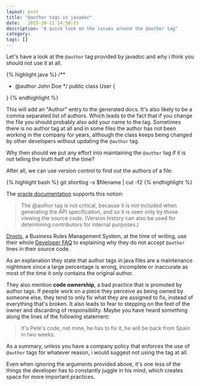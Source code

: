 ```yaml
---
layout: post
title: "@author tags in javadoc"
date:   2015-10-11 14:50:15
description: "A quick look on the issues around the @author tag"
category:
tags: []
---
```


Let's have a look at the `@author` tag provided by javadoc and why i think you should not use it at all.

{% highlight java %}
/**
* @author John Doe
*/
public class User {

}
{% endhighlight %}

This will add an "Author" entry to the generated docs. It's also likely to be a comma separated list of authors. Which leads to the fact that if you change the file you should probably also add your name to the tag. Sometimes there is no author tag at all and in some files the author has not been working in the company for years, although the class keeps being changed by other developers without updating the `@author` tag.

Why then should we put any effort into maintaining the `@author` tag if it is not telling the truth half of the time?

After all, we can use version control to find out the authors of a file:

{% highlight bash %}
git shortlog -s $filename | cut -f2
{% endhighlight %}

The [oracle documentation](http://www.oracle.com/technetwork/java/javase/documentation/index-137868.html#@author) supports this notion:

> The @author tag is not critical, because it is not included when generating the API specification, and so it is seen only by those viewing the source code. (Version history can also be used for determining contributors for internal purposes.)

[Drools](http://www.drools.org/), a Business Rules Management System, at the time of writing, use their whole [Developer FAQ](https://github.com/droolsjbpm/droolsjbpm-build-bootstrap/blob/master/README.md#faq) to explaining why they do not accept `@author` lines in their source code.

As an explanation they state that author tags in java files are a maintenance nightmare since a large percentage is wrong, incomplete or inaccurate as most of the time it only contains the original author.

They also mention __code ownership__, a bad practice that is promoted by author tags. If people work on a piece they perceive as being owned by someone else, they tend to only fix what they are assigned to fix, instead of everything that's broken. It also leads to fear to stepping on the feet of the owner and discarding of responsibility. Maybe you have heard something along the lines of the following statement:

> It's Pete's code, not mine, he has to fix it, he will be back from Spain in two weeks.

As a summary, unless you have a company policy that enforces the use of `@author` tags for whatever reason, i would suggest not using the tag at all.

Even when ignoring the arguments provided above, it's one less of the things the developer has to constantly juggle in his mind, which creates space for more important practices.
